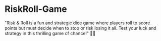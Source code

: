 # RiskRoll-Game
 "Risk & Roll is a fun and strategic dice game where players roll to score points but must decide when to stop or risk losing it all. Test your luck and strategy in this thrilling game of chance!" 🎲🔥
